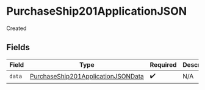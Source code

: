 # PurchaseShip201ApplicationJSON

Created


## Fields

| Field                                                                                               | Type                                                                                                | Required                                                                                            | Description                                                                                         |
| --------------------------------------------------------------------------------------------------- | --------------------------------------------------------------------------------------------------- | --------------------------------------------------------------------------------------------------- | --------------------------------------------------------------------------------------------------- |
| `data`                                                                                              | [PurchaseShip201ApplicationJSONData](../../models/operations/purchaseship201applicationjsondata.md) | :heavy_check_mark:                                                                                  | N/A                                                                                                 |